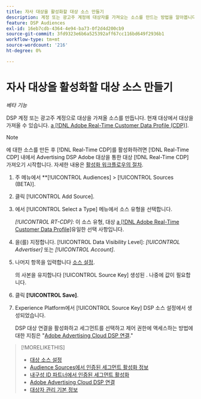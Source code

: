 ```yaml
---
title: 자사 대상을 활성화할 대상 소스 만들기
description: 계정 또는 광고주 계정에 대상자를 가져오는 소스를 만드는 방법을 알아봅니다.
feature: DSP Audiences
exl-id: 16eb7cdb-4364-4e94-ba73-0f2d4d200cb9
source-git-commit: 3fd9323e6b6a525392aff67cc116bd649f2936b1
workflow-type: tm+mt
source-wordcount: '216'
ht-degree: 0%

---
```


# 자사 대상을 활성화할 대상 소스 만들기

*베타 기능*

<!-- Will this remain for admin users/Adobe account teams only? -->

DSP 계정 또는 광고주 계정으로 대상을 가져올 소스를 만듭니다. 현재 대상에서 대상을 가져올 수 있습니다. [a [!DNL Adobe Real-Time Customer Data Profile (CDP)]](https://experienceleague.adobe.com/docs/experience-platform/rtcdp/overview.html).

>[!NOTE]
>
>에 대한 소스를 만든 후 [!DNL Real-Time CDP]를 활성화하려면 [!DNL Real-Time CDP] 내에서 Advertising DSP Adobe 대상을 통한 대상 [!DNL Real-Time CDP] 가져오기 시작합니다. 자세한 내용은 [활성화 워크플로우의 절차](source-about.md#workflow-sources).

1. 주 메뉴에서 **[!UICONTROL Audiences] > [!UICONTROL Sources (BETA)].

1. 클릭 [!UICONTROL Add Source].

1. 에서 [!UICONTROL Select a Type] 메뉴에서 소스 유형을 선택합니다.

   *[!UICONTROL RT-CDP]*: 이 소스 유형, 대상 [a [!DNL Adobe Real-Time Customer Data Profile]](source-about.md)유일한 선택 사항입니다.

1. 을(를) 지정합니다. [!UICONTROL Data Visibility Level]: *[!UICONTROL Advertiser]* 또는 *[!UICONTROL Account]*.

1. 나머지 항목을 입력합니다 [소스 설정](source-settings.md).

   의 사본을 유지합니다 [!UICONTROL Source Key] 생성된 . 나중에 값이 필요합니다.

1. 클릭 **[!UICONTROL Save]**.

1. Experience Platform에서 [!UICONTROL Source Key] DSP 소스 설정에서 생성되었습니다.

   DSP 대상 연결을 활성화하고 세그먼트를 선택하고 제어 권한에 액세스하는 방법에 대한 지침은 &quot;[Adobe Advertising Cloud DSP 연결](https://experienceleague.adobe.com/docs/experience-platform/destinations/catalog/advertising/adobe-advertising-cloud-connection.html).&quot;

>[!MORELIKETHIS]
>
>* [대상 소스 설정](source-settings.md)
>* [Audience Sources에서 인증된 세그먼트 활성화 정보](source-about.md)
>* [내구성 ID 파트너에서 인증된 세그먼트 활성화](source-durable-id.md)<!-- title?-->
>* [Adobe Advertising Cloud DSP 연결](https://experienceleague.adobe.com/docs/experience-platform/destinations/catalog/advertising/adobe-advertising-cloud-connection.html)
>* [대상자 관리 기본 정보](/help/dsp/audiences/audience-about.md)

